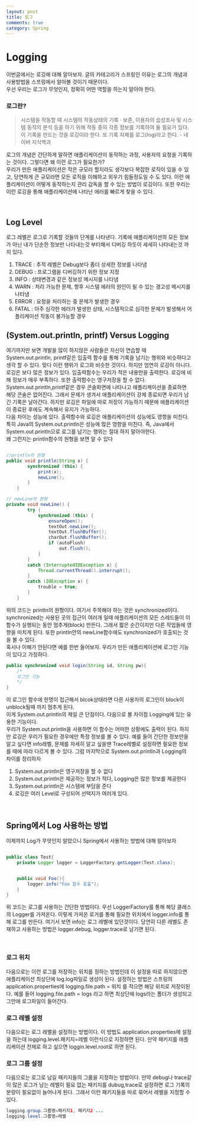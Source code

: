 ```yaml
---
layout: post
title: 로그
comments: true
category: Spring
---
```


# Logging

이번글에서는 로깅에 대해 알아보자. 글의 카테고리가 스프링인 이유는 로그의 개념과 사용방법을 스프링에서 알아볼 것이기 때문이다.<br>
우선 우리는 로그가 무엇인지, 정확히 어떤 역할을 하는지 알아야 한다.

### 로그란?

>시스템을 작동할 때 시스템의 작동상태의 기록 · 보존, 이용자의 습성조사 및 시스템 동작의 분석 등을 하기 위해 작동 중의 각종 정보를 기록하여 둘 필요가 있다. 이 기록을 만드는 것을 로깅이라 한다. 또 기록 자체를 로그(log)라고 한다. - 네이버 지식백과

로그의 개념은 간단하게 말하면 애플리케이션이 동작하는 과정, 사용자의 요청을 기록하는 것이다. 그렇다면 왜 이런 로그가 필요한가?
<br>
우리가 만든 애플리케이션은 작은 규모라 할지라도 생각보다 복잡한 로직이 있을 수 있고, 당연하게 큰 규모라면 모든 로직을 이해하고 외우기 힘들정도일 수 도 있다. 이런 애플리케이션이 어떻게 동작하는지 관리 감독을 할 수 있는 방법이 로깅이다. 또한 우리는 이런 로깅을 통해 애플리케이션에 나타난 에러를 빠르게 찾을 수 있다.

<br>

## Log Level
로그 레벨은 로그로 기록할 것들의 단계를 나타낸다. 기록에 애플리케이션의 모든 정보가 아닌 내가 단순한 정보만 나타내는것 부터해서 디버깅 하듯이 세세히 나타내는것 까지 있다.

1. TRACE : 추적 레벨은 Debug보다 좀더 상세한 정보를 나타냄
2. DEBUG : 프로그램을 디버깅하기 위한 정보 지정
3. INFO :  상태변경과 같은 정보성 메시지를 나타냄 
4. WARN :  처리 가능한 문제, 향후 시스템 에러의 원인이 될 수 있는 경고성 메시지를 나타냄 
5. ERROR :  요청을 처리하는 중 문제가 발생한 경우
6. FATAL :  아주 심각한 에러가 발생한 상태, 시스템적으로 심각한 문제가 발생해서 어플리케이션 작동이 불가능할 경우

## (System.out.println, printf)  Versus  Logging
여기까지만 보면 개발을 많이 하지않은 사람들은 자신이 연습할 때 System.out.println, printf같은 입출력 함수를 통해 기록을 남기는 행위와 비슷하다고 생각 할 수 있다. 맞다 이런 행위가 로그와 비슷한 것이다. 하지만 엄연히 로깅이 아니다. 로깅은 보다 많은 정보가 있다. 입출력함수는 우리가 적은 내용만을 출력한다. 로깅에 비해 정보가 매우 부족하다. 또한 출력함수는 영구저장을 할 수 없다. System.out.println,printf같은 경우 콘솔화면에 나타나고 애플리케이션을 종료하면 해당 콘솔은 없어진다. 그래서 문제가 생겨서 애플리케이션이 강제 종료되면 우리가 남긴 기록은 날아간다. 하지만 로깅은 파일에 따로 저장이 가능하기 때문에 애플리케이션이 종료된 후에도 계속해서 유지가 가능하다.<br>
다음 차이는 성능에 있다. 출력함수와 로깅은 애플리케이션의 성능에도 영향을 미친다. 특히 Java의 System.out.println은 성능에 많은 영향을 미친다. 즉, Java에서 System.out.println으로 로그를 남기는 행위는 절대 하지 말아야한다.<br> 왜 그런지는 println함수의 원형을 보면 알 수 있다

```java

//println의 원형
public void println(String x) {
        synchronized (this) {
            print(x);
            newLine();
        }
    }

// newLine의 원형
private void newLine() {
        try {
            synchronized (this) {
                ensureOpen();
                textOut.newLine();
                textOut.flushBuffer();
                charOut.flushBuffer();
                if (autoFlush)
                    out.flush();
            }
        }
        catch (InterruptedIOException x) {
            Thread.currentThread().interrupt();
        }
        catch (IOException x) {
            trouble = true;
        }
    }
```
위의 코드는 println의 원형이다. 여기서 주목해야 하는 것은 synchronized이다. synchronized는 사용된 곳의 접근이 여러개 일때 애플리케이션의 모든 스레드들이 이 함수가 실행되는 동안 멈추게(block) 만든다. 그래서 짧은 순간이지만 다른 작업들에 영향을 미치게 된다. 또한 println안의 newLine함수에도 synchronized가 호출되는 것을 볼 수 있다.
<br> 혹시나 이해가 안된다면 예를 한번 들어보자. 우리가 만든 애플리케이션에 로그인 기능이 있다고 가정하다. 

```java
public synchronized void login(String id, String pw){
    /*
    로그인 기능
    */
}
```
이 로그인 함수에 한명이 접근해서 blcok상태라면 다른 사용자의 로그인이 block이 unblock될때 까지 멈추게 된다.
<br>
이게 System.out.println의 제일 큰 단점이다.
다음으로 볼 차이점 Logging에 있는 유용한 기능이다.
<br>
우리가 System.out.println을 사용하면 이 함수는 어떠한 상황에도 출력이 된다. 하지만 로깅은 우리가 필요한 경우에만 특정 정보를 볼 수 있다. 예를 들어 간단한 정보만을 알고 싶다면 info레벨, 문제를 자세히 알고 싶을땐 Trace레벨로 설정하면 필요한 정보를 때에 따라 다르게 볼 수 있다.
 그럼 마지막으로 System.out.println과 Logging의 차이를 정리하자

1. System.out.println은 영구저장을 할 수 없다
2. System.out.println은 제공하는 정보가 적다, Logging은 많은 정보를 제공한다
3. System.out.println은 시스템에 부담을 준다
4. 로깅은 여러 Level로 구성되어 선택지가 여러개 있다.

<br>

## Spring에서 Log 사용하는 방법

이제까지 Log가 무엇인지 알았으니 Spring에서 사용하는 방법에 대해 알아보자

```java

public class Test{
    private Logger logger = LoggerFactory.getLogger(Test.class);


    public void Foo(){
        logger.info("Foo 함수 호출");
    }
}

```
위 코드는 로그를 사용하는 간단한 방법이다. 우선 LoggerFactory를 통해 해당 클래스의 Logger를 가져온다. 이렇게 가져온 로거를 통해 필요한 위치에서 logger.info를 통해 로그를 만든다. 여기서 보면 info는 로그 레벨에 있던것이다. 당연히 다른 레벨도 존재하고 사용하는 방법은 logger.debug, logger.trace로 남기면 된다.

<br>

### 로그 위치
다음으로는 이런 로그를 저장하는 위치를 정하는 방법인데 이 설정을 따로 하지않으면 애플리케이션 최상단에 log.log파일로 생성이 된다.
설정하는 방법은 스프링의 application.properties에 logging.file.path = 위치 를 적으면 해당 위치로 저장이된다. 예를 들어 logging.file.path = logs 라고 하면 최상단에 logs라는 폴더가 생성되고 그안에 로그파일이 들어간다.

### 로그 레벨 설정
다음으로는 로그 레벨을 설정하는 방법이다.
이 방법도 application.properties에 설정을 하는데 logging.level.패키지=레벨 이런식으로 지정하면 된다. 만약 패키지를 애플리케이션 전체로 하고 싶으면 loggin.level.root로 하면 된다.

### 로그 그룹 설정
다음으로는 로그로 남길 패키지들의 그룹을 지정하는 방법이다. 만약 debug나 trace같이 많은 로그가 남는 레벨이 필요 없는 패키지를 dubug,trace로 설정하면 로그 기록의 분량이 필요없이 늘어나게 된다. 그래서 이런 패키지들을 따로 묶어서 레벨을 지정할 수 있다.

```java
logging.group.그룹명=패키지1, 패키지2 ...
logging.level.그룹명=레벨
```